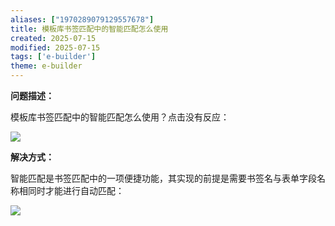 ```yaml
---
aliases: ["1970289079129557678"]
title: 模板库书签匹配中的智能匹配怎么使用
created: 2025-07-15
modified: 2025-07-15
tags: ['e-builder']
theme: e-builder
---
```


**问题描述：**

模板库书签匹配中的智能匹配怎么使用？点击没有反应：

![](a5fa266876807bcfcda4c711f6d9eb7d.jpg)

**解决方式：**

智能匹配是书签匹配中的一项便捷功能，其实现的前提是需要书签名与表单字段名称相同时才能进行自动匹配：

![](cb947f388a619356a4b491d8bfcb8167.jpg)
